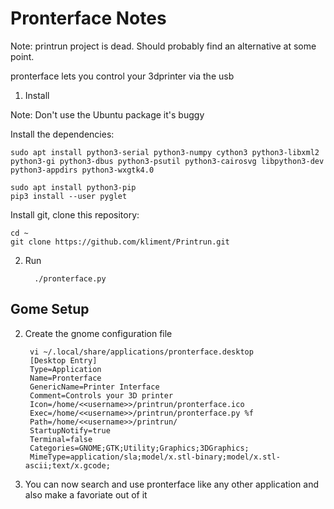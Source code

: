 # Pronterface Notes
Note: printrun project is dead.  Should probably find an alternative at some point.

pronterface lets you control your 3dprinter via the usb

1. Install

Note: Don't use the Ubuntu package it's buggy

Install the dependencies:

```
sudo apt install python3-serial python3-numpy cython3 python3-libxml2 python3-gi python3-dbus python3-psutil python3-cairosvg libpython3-dev python3-appdirs python3-wxgtk4.0

```

```
sudo apt install python3-pip
pip3 install --user pyglet

```

Install git, clone this repository:

```
cd ~
git clone https://github.com/kliment/Printrun.git
```

2. Run

         ./pronterface.py
## Gome Setup
2. Create the gnome configuration file

        vi ~/.local/share/applications/pronterface.desktop
        [Desktop Entry]
        Type=Application
        Name=Pronterface
        GenericName=Printer Interface
        Comment=Controls your 3D printer
        Icon=/home/<<username>>/printrun/pronterface.ico
        Exec=/home/<<username>>/printrun/pronterface.py %f
        Path=/home/<<username>>/printrun/
        StartupNotify=true
        Terminal=false
        Categories=GNOME;GTK;Utility;Graphics;3DGraphics;
        MimeType=application/sla;model/x.stl-binary;model/x.stl-ascii;text/x.gcode;

4. You can now search and use pronterface like any other application and also make a favoriate out of it
<!--stackedit_data:
eyJoaXN0b3J5IjpbLTE0Njc4ODI0MjgsLTE3MjUzNTM1MzksLT
Y4ODAyOTYyMSwxMDUzODI4MDIxLC0xNzcyMzMyNDkzLDEzMjQx
MzA1NjBdfQ==
-->